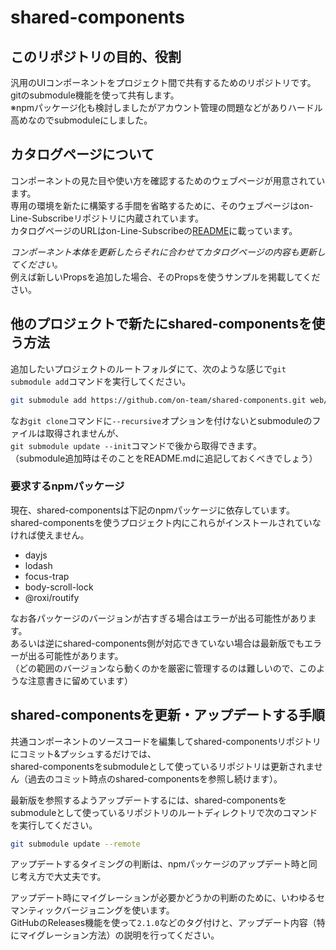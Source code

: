 # shared-components

## このリポジトリの目的、役割

汎用のUIコンポーネントをプロジェクト間で共有するためのリポジトリです。  
gitのsubmodule機能を使って共有します。  
※npmパッケージ化も検討しましたがアカウント管理の問題などがありハードル高めなのでsubmoduleにしました。  

## カタログページについて

コンポーネントの見た目や使い方を確認するためのウェブページが用意されています。  
専用の環境を新たに構築する手間を省略するために、そのウェブページはon-Line-Subscribeリポジトリに内蔵されています。  
カタログページのURLはon-Line-Subscribeの[README](https://github.com/on-team/on-Line-Subscribe#readme)に載っています。  

*コンポーネント本体を更新したらそれに合わせてカタログページの内容も更新してください。*  
例えば新しいPropsを追加した場合、そのPropsを使うサンプルを掲載してください。  

## 他のプロジェクトで新たにshared-componentsを使う方法

追加したいプロジェクトのルートフォルダにて、次のような感じで`git submodule add`コマンドを実行してください。  

```bash
git submodule add https://github.com/on-team/shared-components.git web/src/components/shared/
```

なお`git clone`コマンドに`--recursive`オプションを付けないとsubmoduleのファイルは取得されませんが、  
`git submodule update --init`コマンドで後から取得できます。  
（submodule追加時はそのことをREADME.mdに追記しておくべきでしょう）  

### 要求するnpmパッケージ

現在、shared-componentsは下記のnpmパッケージに依存しています。  
shared-componentsを使うプロジェクト内にこれらがインストールされていなければ使えません。  

- dayjs
- lodash
- focus-trap
- body-scroll-lock
- @roxi/routify

なお各パッケージのバージョンが古すぎる場合はエラーが出る可能性があります。  
あるいは逆にshared-components側が対応できていない場合は最新版でもエラーが出る可能性があります。  
（どの範囲のバージョンなら動くのかを厳密に管理するのは難しいので、このような注意書きに留めています）  

## shared-componentsを更新・アップデートする手順

共通コンポーネントのソースコードを編集してshared-componentsリポジトリにコミット&プッシュするだけでは、  
shared-componentsをsubmoduleとして使っているリポジトリは更新されません（過去のコミット時点のshared-componentsを参照し続けます）。  

最新版を参照するようアップデートするには、shared-componentsをsubmoduleとして使っているリポジトリのルートディレクトリで次のコマンドを実行してください。  

```bash
git submodule update --remote
```

アップデートするタイミングの判断は、npmパッケージのアップデート時と同じ考え方で大丈夫です。  

アップデート時にマイグレーションが必要かどうかの判断のために、いわゆるセマンティックバージョニングを使います。  
GitHubのReleases機能を使って`2.1.0`などのタグ付けと、アップデート内容（特にマイグレーション方法）の説明を行ってください。  
